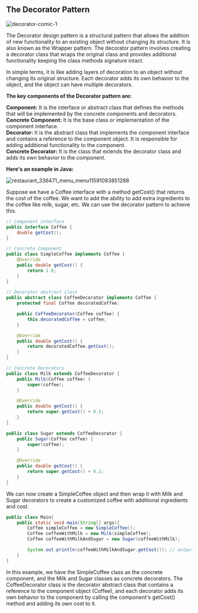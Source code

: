 ## The Decorator Pattern

![decorator-comic-1](https://user-images.githubusercontent.com/20413644/235494948-c83cdca1-584f-47d7-a026-a8ce509cc767.png)

The Decorator design pattern is a structural pattern that allows the addition of new functionality to an existing object without changing its structure. It is also known as the Wrapper pattern. The decorator pattern involves creating a decorator class that wraps the original class and provides additional functionality keeping the class methods signature intact.

In simple terms, it is like adding layers of decoration to an object without changing its original structure. Each decorator adds its own behavior to the object, and the object can have multiple decorators.

**The key components of the Decorator pattern are:**

**Component:** It is the interface or abstract class that defines the methods that will be implemented by the concrete components and decorators.<br>
**Concrete Component:** It is the base class or implementation of the component interface.<br>
**Decorator:** It is the abstract class that implements the component interface and contains a reference to the component object. It is responsible for adding additional functionality to the component.<br>
**Concrete Decorator:** It is the class that extends the decorator class and adds its own behavior to the component.<br>

**Here's an example in Java:**

![restaurant_336471_menu_menu11591093851288](https://user-images.githubusercontent.com/20413644/235496777-83d16a1c-2c3f-419a-87d9-7fad9d12e820.jpeg)

Suppose we have a Coffee interface with a method getCost() that returns the cost of the coffee. We want to add the ability to add extra ingredients to the coffee like milk, sugar, etc. We can use the decorator pattern to achieve this.

```java
// Component interface
public interface Coffee {
    double getCost();
}

// Concrete Component
public class SimpleCoffee implements Coffee {
    @Override
    public double getCost() {
        return 1.0;
    }
}

// Decorator abstract class
public abstract class CoffeeDecorator implements Coffee {
    protected final Coffee decoratedCoffee;

    public CoffeeDecorator(Coffee coffee) {
        this.decoratedCoffee = coffee;
    }

    @Override
    public double getCost() {
        return decoratedCoffee.getCost();
    }
}

// Concrete Decorators
public class Milk extends CoffeeDecorator {
    public Milk(Coffee coffee) {
        super(coffee);
    }

    @Override
    public double getCost() {
        return super.getCost() + 0.5;
    }
}

public class Sugar extends CoffeeDecorator {
    public Sugar(Coffee coffee) {
        super(coffee);
    }

    @Override
    public double getCost() {
        return super.getCost() + 0.2;
    }
}

```

We can now create a SimpleCoffee object and then wrap it with Milk and Sugar decorators to create a customized coffee with additional ingredients and cost.

```java
public class Main{
    public static void main(String[] args){
        Coffee simpleCoffee = new SimpleCoffee();
        Coffee coffeeWithMilk = new Milk(simpleCoffee);
        Coffee coffeeWithMilkAndSugar = new Sugar(coffeeWithMilk);

        System.out.println(coffeeWithMilkAndSugar.getCost()); // output: 2.2
    }
}
```

In this example, we have the SimpleCoffee class as the concrete component, and the Milk and Sugar classes as concrete decorators. The CoffeeDecorator class is the decorator abstract class that contains a reference to the component object (Coffee), and each decorator adds its own behavior to the component by calling the component's getCost() method and adding its own cost to it.

